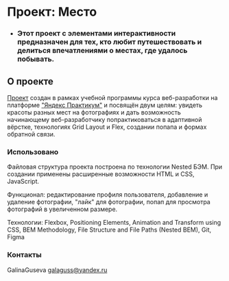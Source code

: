 # Проект: Место

- ### Этот проект с элементами интерактивности предназначен для тех, кто любит путешествовать и делиться впечатлениями о местах, где удалось побывать.

## О проекте

[Проект](https://galinaguseva.github.io/mesto/) создан в рамках учебной программы курса веб-разработки на платформе ["Яндекс Практикум"](https://practicum.yandex.ru/) и посвящён двум целям: увидеть красоты разных мест на фотографиях и дать возможность начинающему веб-разработчику попрактиковаться в адаптивной вёрстке, технологиях Grid Layout и Flex, создании попапа и формах обратной связи.

### Использовано

Файловая структура проекта построена по технологии Nested БЭМ. При создании применены расширенные возможности HTML и CSS, JavaScript.

Функционал: редактирование профиля пользователя, добавление и удаление фотографии, "лайк" для фотографии, попап для просмотра фотографий в увеличенном размере.

Технологии: Flexbox, Positioning Elements, Animation and Transform using CSS, BEM Methodology, File Structure and File Paths (Nested BEM), Git, Figma

### Контакты

GalinaGuseva galaguss@yandex.ru
